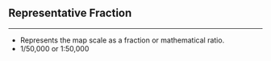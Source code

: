 ## Representative Fraction

----

  - Represents the map scale as a fraction or mathematical ratio. 
  - 1/50,000 or 1:50,000

